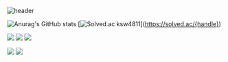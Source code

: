 
![header](https://capsule-render.vercel.app/api?type=waving&color=0:EEFF00&height=300&section=header&text=Beaver%20Coding%20House&fontSize=70&fontColor=d6ace6&animation=fadeIn)

![Anurag's GitHub stats](https://github-readme-stats.vercel.app/api?username=k1mbeaver&show_icons=true&theme=great-gatsby) 
[![Solved.ac [ksw4811](https://solved.ac/profile/ksw4811/history)](http://mazassumnida.wtf/api/v2/generate_badge?boj={handle})](https://solved.ac/{handle})


<img src="https://img.shields.io/badge/UnrealEngine-0E1128?style=flat-square&logo=UnrealEngine&logoColor=FFFFFF"/> <img src="https://img.shields.io/badge/C++-00599C?style=flat-square&logo=C++&logoColor=FFFFFF"/> <img src="https://img.shields.io/badge/C-A8B9CC?style=flat-square&logo=C&logoColor=FFFFFF"/>

<a href="https://www.instagram.com/k1mbeaver" target="_blank"><img src="https://img.shields.io/badge/k1mbeaver-E4405F?style=flat-square&logo=Instagram&logoColor=FFFFFF"/></a> <img src="https://img.shields.io/badge/ksw4811@naver.com-03C75A?style=flat-square&logo=Naver&logoColor=FFFFFF"/>

